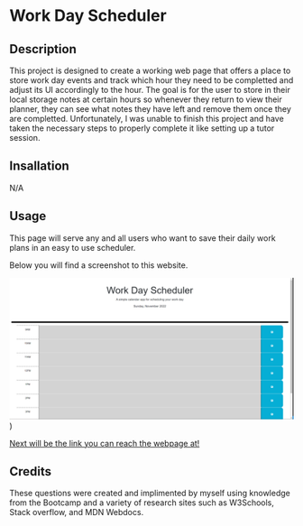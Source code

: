 # Work Day Scheduler

## Description

This project is designed to create a working web page that offers a place to store work day events and track which hour they need to be completted and adjust its UI accordingly to the hour. The goal is for the user to store in their local storage notes at certain hours so whenever they return to view their planner, they can see what notes they have left and remove them once they are completted. Unfortunately, I was unable to finish this project and have taken the necessary steps to properly complete it like setting up a tutor session. 

## Insallation

N/A

## Usage

This page will serve any and all users who want to save their daily work plans in an easy to use scheduler.

Below you will find a screenshot to this website.

![This is the webpage's first image](./Assets/images/Work-Day-Planner01.png))

[Next will be the link you can reach the webpage at!](https://volexity21.github.io/Work-Day-Scheduler/)

## Credits

These questions were created and implimented by myself using knowledge from the Bootcamp and a variety of research sites such as W3Schools, Stack overflow, and MDN Webdocs.